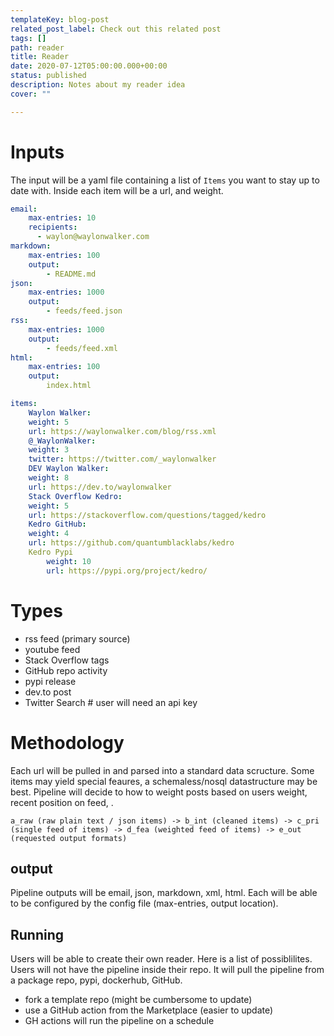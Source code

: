 ```yaml
---
templateKey: blog-post
related_post_label: Check out this related post
tags: []
path: reader
title: Reader
date: 2020-07-12T05:00:00.000+00:00
status: published
description: Notes about my reader idea
cover: ""

---
```


# Inputs

The input will be a yaml file containing a list of `Items` you want to stay up to date with.  Inside each item will be a url, and weight.


``` yaml
email:
    max-entries: 10
    recipients:
      - waylon@waylonwalker.com
markdown:
    max-entries: 100
    output:
        - README.md
json:
    max-entries: 1000
    output:
        - feeds/feed.json
rss:
    max-entries: 1000
    output:
        - feeds/feed.xml
html:
    max-entries: 100
    output:
        index.html

items:
    Waylon Walker:
    weight: 5
    url: https://waylonwalker.com/blog/rss.xml
    @_WaylonWalker:
    weight: 3
    twitter: https://twitter.com/_waylonwalker
    DEV Waylon Walker:
    weight: 8
    url: https://dev.to/waylonwalker
    Stack Overflow Kedro:
    weight: 5
    url: https://stackoverflow.com/questions/tagged/kedro
    Kedro GitHub:
    weight: 4
    url: https://github.com/quantumblacklabs/kedro
    Kedro Pypi
        weight: 10
        url: https://pypi.org/project/kedro/
```


# Types

* rss feed (primary source)
* youtube feed
* Stack Overflow tags
* GitHub repo activity
* pypi release
* dev.to post
* Twitter Search # user will need an api key

# Methodology

Each url will be pulled in and parsed into a standard data scructure.  Some items may yield special feaures, a schemaless/nosql datastructure may be best.  Pipeline will decide to how to weight posts based on users weight, recent position on feed, .

```
a_raw (raw plain text / json items) -> b_int (cleaned items) -> c_pri (single feed of items) -> d_fea (weighted feed of items) -> e_out (requested output formats)
```

## output

Pipeline outputs will be email, json, markdown, xml, html.  Each will be able to be configured by the config file (max-entries, output location).


## Running

Users will be able to create their own reader.  Here is a list of possiblilites.  Users will not have the pipeline inside their repo. It will pull the pipeline from a package repo, pypi, dockerhub, GitHub.

* fork a template repo (might be cumbersome to update)
* use a GitHub action from the Marketplace (easier to update)
* GH actions will run the pipeline on a schedule

